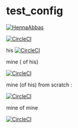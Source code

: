# test_config

  [![HennaAbbas](https://circleci.com/gh/HennaAbbas/test_config.svg?style=svg)](https://circleci.com/gh/HennaAbbas/test_config)
  
  [![CircleCI](https://circleci.com/gh/HennaAbbas/test_config.svg?style=svg)](https://circleci.com/gh/HennaAbbas/test_config)
  
  his
  [![CircleCI](https://circleci.com/gh/bbfc-horizon/app-process-admin.svg?style=svg&circle-token=0cf6189414bb8f5bc25ffcbb1488302109b53285)](https://circleci.com/gh/bbfc-horizon/app-process-admin)
  
  
  mine ( of his)
  
[![CircleCI](https://circleci.com/gh/bbfc-horizon/app-process-admin.svg?style=svg&circle-token=0cf6189414bb8f5bc25ffcbb1488302109b53285)](https://circleci.com/gh/bbfc-horizon/app-process-admin)
 
 
 mine (of his)  from scratch :
 
[![CircleCI](https://circleci.com/gh/bbfc-horizon/app-process-admin.svg?style=svg&circle-token=aedd36d1d76df0ab27861b87f7b18f36b64ee0eb)](https://circleci.com/gh/bbfc-horizon/app-process-admin)
 

  
  
  mine of mine
  
  [![CircleCI](https://circleci.com/gh/HennaAbbas/test_config.svg?style=svg&circle-token=aedd36d1d76df0ab27861b87f7b18f36b64ee0eb>)](https://circleci.com/gh/HennaAbbas/test_config)

  



